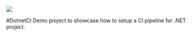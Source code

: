 ![](https://github.com/honey-ramgarhia/DotnetCI/workflows/Build%20And%20Test/badge.svg)

#DotnetCI
Demo project to showcase how to setup a CI pipeline for .NET project.